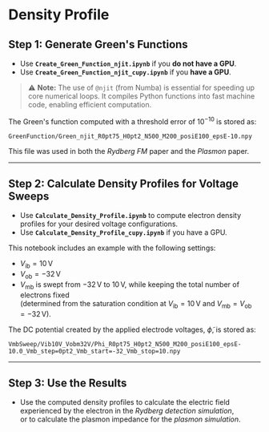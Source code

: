# Density Profile

## Step 1: Generate Green's Functions

- Use **`Create_Green_Function_njit.ipynb`** if you **do not have a GPU**.
- Use **`Create_Green_Function_njit_cupy.ipynb`** if you **have a GPU**.

> ⚠️ **Note:** The use of `@njit` (from Numba) is essential for speeding up core numerical loops. It compiles Python functions into fast machine code, enabling efficient computation.

The Green's function computed with a threshold error of $10^{-10}$ is stored as:

```
GreenFunction/Green_njit_R0pt75_H0pt2_N500_M200_posiE100_epsE-10.npy
```

This file was used in both the *Rydberg FM* paper and the *Plasmon* paper.

---

## Step 2: Calculate Density Profiles for Voltage Sweeps

- Use **`Calculate_Density_Profile.ipynb`** to compute electron density profiles for your desired voltage configurations.
- Use **`Calculate_Density_Profile_cupy.ipynb`** if you have a GPU.

This notebook includes an example with the following settings:

- $V_\mathrm{ib} = 10\,\mathrm{V}$
- $V_\mathrm{ob} = -32\,\mathrm{V}$
- $V_\mathrm{mb}$ is swept from $-32\,\mathrm{V}$ to $10\,\mathrm{V}$, while keeping the total number of electrons fixed  
  (determined from the saturation condition at $V_\mathrm{ib} = 10\,\mathrm{V}$ and $V_\mathrm{mb} = V_\mathrm{ob} = -32\,\mathrm{V}$).

The DC potential created by the applied electrode voltages, $\tilde{\phi}$, is stored as:

```
VmbSweep/Vib10V_Vobm32V/Phi_R0pt75_H0pt2_N500_M200_posiE100_epsE-10.0_Vmb_step=0pt2_Vmb_start=-32_Vmb_stop=10.npy
```

---

## Step 3: Use the Results

- Use the computed density profiles to calculate the electric field experienced by the electron in the *Rydberg detection simulation*,  
  or to calculate the plasmon impedance for the *plasmon simulation*.
